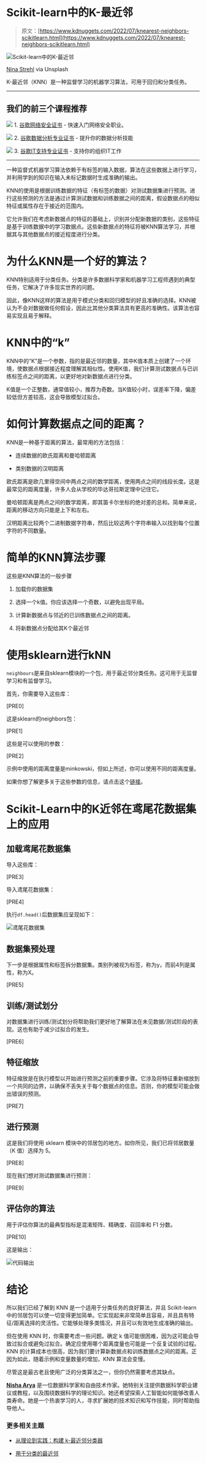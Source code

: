 # Scikit-learn中的K-最近邻

> 原文：[https://www.kdnuggets.com/2022/07/knearest-neighbors-scikitlearn.html](https://www.kdnuggets.com/2022/07/knearest-neighbors-scikitlearn.html)

![Scikit-learn中的K-最近邻](../Images/617f62294b09863e60149f470d2d8903.png)

[Nina Strehl](https://unsplash.com/@ninastrehl) via Unsplash

K-最近邻（KNN）是一种监督学习的机器学习算法，可用于回归和分类任务。

* * *

## 我们的前三个课程推荐

![](../Images/0244c01ba9267c002ef39d4907e0b8fb.png) 1\. [谷歌网络安全证书](https://www.kdnuggets.com/google-cybersecurity) - 快速入门网络安全职业。

![](../Images/e225c49c3c91745821c8c0368bf04711.png) 2\. [谷歌数据分析专业证书](https://www.kdnuggets.com/google-data-analytics) - 提升你的数据分析技能

![](../Images/0244c01ba9267c002ef39d4907e0b8fb.png) 3\. [谷歌IT支持专业证书](https://www.kdnuggets.com/google-itsupport) - 支持你的组织IT工作

* * *

一种监督式机器学习算法依赖于有标签的输入数据，算法在这些数据上进行学习，并利用学到的知识在输入未标记数据时生成准确的输出。

KNN的使用是根据训练数据的特征（有标签的数据）对测试数据集进行预测。进行这些预测的方法是通过计算测试数据和训练数据之间的距离，假设数据点的相似特征或属性存在于接近的范围内。

它允许我们在考虑新数据点的特征的基础上，识别并分配新数据的类别，这些特征是基于训练数据中的学习数据点。这些新数据点的特征将被KNN算法学习，并根据其与其他数据点的接近程度进行分类。

# 为什么KNN是一个好的算法？

KNN特别适用于分类任务。分类是许多数据科学家和机器学习工程师遇到的典型任务，它解决了许多现实世界的问题。

因此，像KNN这样的算法是用于模式分类和回归模型的好且准确的选择。KNN被认为不会对数据做任何假设，因此比其他分类算法具有更高的准确性。该算法也容易实现且易于解释。

# KNN中的“k”

KNN中的“K”是一个参数，指的是最近邻的数量，其中K值本质上创建了一个环境，使数据点根据接近程度理解其相似性。使用K值，我们计算测试数据点与已训练标签点之间的距离，以更好地对新数据点进行分类。

K值是一个正整数，通常值较小，推荐为奇数。当K值较小时，误差率下降，偏差较低但方差较高，这会导致模型过拟合。

# 如何计算数据点之间的距离？

KNN是一种基于距离的算法，最常用的方法包括：

+   连续数据的欧氏距离和曼哈顿距离

+   类别数据的汉明距离

欧氏距离是欧几里得空间中两点之间的数学距离，使用两点之间的线段长度。这是最常见的距离度量，许多人会从学校的毕达哥拉斯定理中记住它。

曼哈顿距离是两点之间的数学距离，即其笛卡尔坐标的绝对差的总和。简单来说，距离的移动方向只能是上下和左右。

汉明距离比较两个二进制数据字符串，然后比较这两个字符串输入以找到每个位置字符的不同数量。

# 简单的KNN算法步骤

这些是KNN算法的一般步骤

1.  加载你的数据集

1.  选择一个k值。你应该选择一个奇数，以避免出现平局。

1.  计算新数据点与邻近的已训练数据点之间的距离。

1.  将新数据点分配给其K个最近邻

# 使用sklearn进行kNN

`neighbours`是来自sklearn模块的一个包，用于最近邻分类任务。这可用于无监督学习和有监督学习。

首先，你需要导入这些库：

[PRE0]

这是sklearn的neighbors包：

[PRE1]

这些是可以使用的参数：

[PRE2]

示例中使用的距离度量是minkowski，但如上所述，你可以使用不同的距离度量。

如果你想了解更多关于这些参数的信息，请点击这个[链接](https://scikit-learn.org/stable/modules/generated/sklearn.neighbors.KNeighborsClassifier.html)。

# Scikit-Learn中的K近邻在鸢尾花数据集上的应用

## 加载鸢尾花数据集

导入这些库：

[PRE3]

导入鸢尾花数据集：

[PRE4]

执行`df.head()`后数据集应呈现如下：

![鸢尾花数据集](../Images/b25c0e8dcb031b95eee8a7dee71ed74f.png)

## 数据集预处理

下一步是根据属性和标签拆分数据集。类别列被视为标签，称为y，而前4列是属性，称为X。

[PRE5]

## 训练/测试划分

对数据集进行训练/测试划分将帮助我们更好地了解算法在未见数据/测试阶段的表现。这也有助于减少过拟合的发生。

[PRE6]

## 特征缩放

特征缩放是在执行模型以开始进行预测之前的重要步骤。它涉及将特征重新缩放到一个共同的边界，以确保不丢失关于每个数据点的信息。否则，你的模型可能会做出错误的预测。

[PRE7]

## 进行预测

这是我们将使用 sklearn 模块中的邻居包的地方。如你所见，我们已将邻居数量（K 值）选择为 5。

[PRE8]

现在我们想对测试数据集进行预测：

[PRE9]

## 评估你的算法

用于评估你算法的最典型指标是混淆矩阵、精确度、召回率和 F1 分数。

[PRE10]

这是输出：

![代码输出](../Images/4e1a093c224913a29143f850e70b107a.png)

# 结论

所以我们已经了解到 KNN 是一个适用于分类任务的良好算法，并且 Scikit-learn 中的邻居包可以使一切变得更加简单。它实现起来非常简单且容易，并且具有特征/距离选择的灵活性。它能够处理多类情况，并且可以有效地生成准确的输出。

但在使用 KNN 时，你需要考虑一些问题。确定 k 值可能很困难，因为这可能会导致过拟合或避免过拟合。确定应使用哪个距离度量也可能是一个反复试验的过程。KNN 的计算成本也很高，因为我们要计算新数据点和训练数据点之间的距离。正因为如此，随着示例和变量数量的增加，KNN 算法会变慢。

尽管这是最古老且使用广泛的分类算法之一，但你仍然需要考虑其缺点。

**[Nisha Arya](https://www.linkedin.com/in/nisha-arya-ahmed/)** 是一位数据科学家和自由技术作家。她特别关注提供数据科学职业建议或教程，以及围绕数据科学的理论知识。她还希望探索人工智能如何能够改善人类寿命。她是一个热衷学习的人，寻求扩展她的技术知识和写作技能，同时帮助指导他人。

### 更多相关主题

+   [从理论到实践：构建 k-最近邻分类器](https://www.kdnuggets.com/2023/06/theory-practice-building-knearest-neighbors-classifier.html)

+   [用于分类的最近邻](https://www.kdnuggets.com/2022/04/nearest-neighbors-classification.html)
